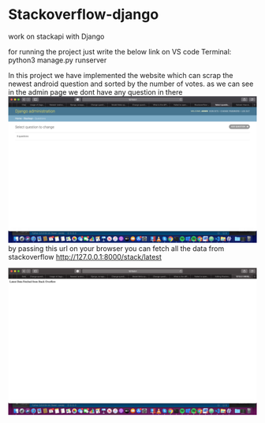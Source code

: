 # Stackoverflow-django
work on stackapi with Django

for running the project just write the below link on VS code Terminal:
python3 manage.py runserver


In this project we have implemented the website which can scrap the newest android question and sorted by the number of votes.
as we can see in the admin page we dont have any question in there
![admin page](https://github.com/sadeghjalalian/Stackoverflow-django/blob/master/Screenshot%202019-12-08%20at%2017.23.40.png)
by passing this url on your browser you can fetch all the data from stackoverflow
http://127.0.0.1:8000/stack/latest

![fetch the newest post](https://github.com/sadeghjalalian/Stackoverflow-django/blob/master/Screenshot%202019-12-08%20at%2017.12.33.png)

